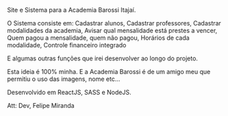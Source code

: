 Site e Sistema para a Academia Barossi Itajaí.

O Sistema consiste em:
Cadastrar alunos,
Cadastrar professores,
Cadastrar modalidades da academia,
Avisar qual mensalidade está prestes a vencer,
Quem pagou a mensalidade, quem não pagou,
Horários de cada modalidade,
Controle financeiro integrado

E algumas outras funções que irei desenvolver ao longo do projeto.

Esta ideia é 100% minha. E a Academia Barossi é de um amigo meu que permitiu o uso das imagens, nome etc...

Desenvolvido em ReactJS, SASS e NodeJS.

Att: Dev, Felipe Miranda
